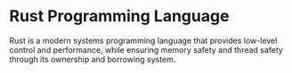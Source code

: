 # Rust Programming Language
Rust is a modern systems programming language that provides low-level control and performance, while ensuring memory safety and thread safety through its ownership and borrowing system.
